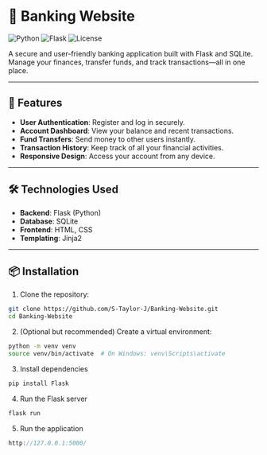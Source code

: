 # 🏦 Banking Website

![Python](https://img.shields.io/badge/python-3.11-blue)
![Flask](https://img.shields.io/badge/flask-2.3-green)
![License](https://img.shields.io/badge/license-MIT-yellow)

A secure and user-friendly banking application built with Flask and SQLite. Manage your finances, transfer funds, and track transactions—all in one place.

---

## 🚀 Features

- **User Authentication**: Register and log in securely.
- **Account Dashboard**: View your balance and recent transactions.
- **Fund Transfers**: Send money to other users instantly.
- **Transaction History**: Keep track of all your financial activities.
- **Responsive Design**: Access your account from any device.

---

## 🛠️ Technologies Used

- **Backend**: Flask (Python)
- **Database**: SQLite
- **Frontend**: HTML, CSS
- **Templating**: Jinja2

---

## 📦 Installation

1. Clone the repository:
```bash
git clone https://github.com/S-Taylor-J/Banking-Website.git
cd Banking-Website
```
2. (Optional but recommended) Create a virtual environment:
``` bash
python -m venv venv
source venv/bin/activate  # On Windows: venv\Scripts\activate
```
3. Install dependencies
```bash
pip install Flask
```
4. Run the Flask server
```bash
flask run
```

5. Run the application
```cpp
http://127.0.0.1:5000/
```
